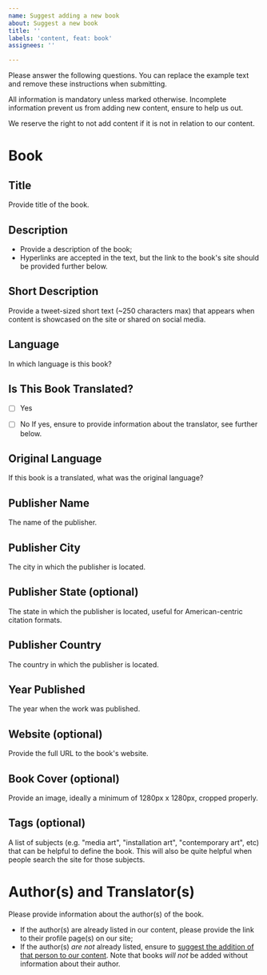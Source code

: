 ```yaml
---
name: Suggest adding a new book
about: Suggest a new book
title: ''
labels: 'content, feat: book'
assignees: ''

---
```


Please answer the following questions. You can replace the example text and remove these instructions when submitting.

All information is mandatory unless marked otherwise. Incomplete information prevent us from adding new content, ensure to help us out.

We reserve the right to not add content if it is not in relation to our content.


# Book


## Title

Provide title of the book.


## Description

- Provide a description of the book;
- Hyperlinks are accepted in the text, but the link to the book's site should be provided further below.


## Short Description

Provide a tweet-sized short text (~250 characters max) that appears when content is showcased on the site or shared on social media.


## Language

In which language is this book?


## Is This Book Translated?

- [ ] Yes
- [ ] No
If yes, ensure to provide information about the translator, see further below.


## Original Language

If this book is a translated, what was the original language?


## Publisher Name

The name of the publisher.


## Publisher City

The city in which the publisher is located.


## Publisher State (optional)

The state in which the publisher is located, useful for American-centric citation formats.


## Publisher Country

The country in which the publisher is located.


## Year Published

The year when the work was published.


## Website (optional)

Provide the full URL to the book's website.


## Book Cover (optional)

Provide an image, ideally a minimum of 1280px x 1280px, cropped properly.


## Tags (optional)

A list of subjects (e.g. "media art", "installation art", "contemporary art", etc) that can be helpful to define the book. This will also be quite helpful when people search the site for those subjects.


# Author(s) and Translator(s)

Please provide information about the author(s) of the book.
- If the author(s) are already listed in our content, please provide the link to their profile page(s) on our site;
- If the author(s) *are not* already listed, ensure to [suggest the addition of that person to our content](https://github.com/emjibay/arts-et-medias/issues/new?labels=feat%3A+people&template=suggest-adding-a-new-person.md). Note that books *will not* be added without information about their author.

